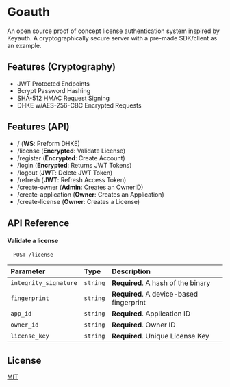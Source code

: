 
# Goauth

An open source proof of concept license authentication system inspired by Keyauth. 
A cryptographically secure server with a pre-made SDK/client as an example.




## Features (Cryptography)

- JWT Protected Endpoints
- Bcrypt Password Hashing
- SHA-512 HMAC Request Signing
- DHKE w/AES-256-CBC Encrypted Requests

## Features (API)

- / (**WS**: Preform DHKE)
- /license (**Encrypted**: Validate License)
- /register (**Encrypted**: Create Account)
- /login (**Encrypted**: Returns JWT Tokens)
- /logout (**JWT**: Delete JWT Token)
- /refresh (**JWT**: Refresh Access Token)
- /create-owner (**Admin**: Creates an OwnerID)
- /create-application (**Owner**: Creates an Application)
- /create-license (**Owner**: Creates a License)



## API Reference

#### Validate a license

```http
  POST /license
```

| Parameter | Type     | Description                |
| :-------- | :------- | :------------------------- |
| `integrity_signature` | `string` | **Required**. A hash of the binary |
| `fingerprint` | `string` | **Required**. A device-based fingerprint |
| `app_id` | `string` | **Required**. Application ID |
| `owner_id` | `string` | **Required**. Owner ID |
| `license_key` | `string` | **Required**. Unique License Key |


## License

[MIT](https://choosealicense.com/licenses/gpl-3.0/)

